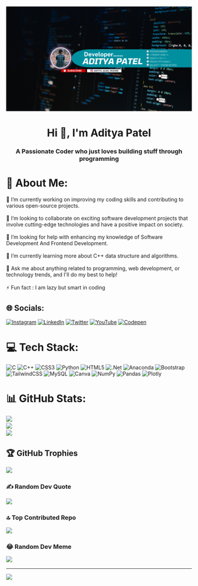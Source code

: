 ![logo](https://github.com/iampateladitya/iampateladitya/blob/main/Blue%20Textured%20Space%20Landscape%20Hello%20World%20Desktop%20Wallpaper%20(1).png)
<h1 align="center">Hi 👋, I'm Aditya Patel</h1>
<h3 align="center">A Passionate Coder who just loves building stuff through programming</h3>

# 💫 About Me:
🔭 I’m currently working on improving my coding skills and contributing to various open-source projects.<br><br>👯 I’m looking to collaborate on exciting software development projects that involve cutting-edge technologies and have a positive impact on society.<br><br>🤝 I’m looking for help with enhancing my knowledge of Software Development And Frontend Development.<br><br>🌱 I’m currently learning more about C++ data structure and algorithms.<br><br>💬 Ask me about anything related to programming, web development, or technology trends, and I'll do my best to help!<br><br>⚡ Fun fact : I am lazy but smart in coding


## 🌐 Socials:
[![Instagram](https://img.shields.io/badge/Instagram-%23E4405F.svg?logo=Instagram&logoColor=white)](https://instagram.com/patel.aditya_ad) [![LinkedIn](https://img.shields.io/badge/LinkedIn-%230077B5.svg?logo=linkedin&logoColor=white)](https://linkedin.com/in/aditya-patel-53643b269) [![Twitter](https://img.shields.io/badge/Twitter-%231DA1F2.svg?logo=Twitter&logoColor=white)](https://twitter.com/i_am_aditya_p) [![YouTube](https://img.shields.io/badge/YouTube-%23FF0000.svg?logo=YouTube&logoColor=white)](https://youtube.com/@UC1xhpc_-F30dxAHpOeL984Q) [![Codepen](https://img.shields.io/badge/Codepen-000000?style=for-the-badge&logo=codepen&logoColor=white)](https://codepen.io/i_am_aditya09) 

# 💻 Tech Stack:
![C](https://img.shields.io/badge/c-%2300599C.svg?style=for-the-badge&logo=c&logoColor=white) ![C++](https://img.shields.io/badge/c++-%2300599C.svg?style=for-the-badge&logo=c%2B%2B&logoColor=white) ![CSS3](https://img.shields.io/badge/css3-%231572B6.svg?style=for-the-badge&logo=css3&logoColor=white) ![Python](https://img.shields.io/badge/python-3670A0?style=for-the-badge&logo=python&logoColor=ffdd54) ![HTML5](https://img.shields.io/badge/html5-%23E34F26.svg?style=for-the-badge&logo=html5&logoColor=white) ![.Net](https://img.shields.io/badge/.NET-5C2D91?style=for-the-badge&logo=.net&logoColor=white) ![Anaconda](https://img.shields.io/badge/Anaconda-%2344A833.svg?style=for-the-badge&logo=anaconda&logoColor=white) ![Bootstrap](https://img.shields.io/badge/bootstrap-%23563D7C.svg?style=for-the-badge&logo=bootstrap&logoColor=white) ![TailwindCSS](https://img.shields.io/badge/tailwindcss-%2338B2AC.svg?style=for-the-badge&logo=tailwind-css&logoColor=white) ![MySQL](https://img.shields.io/badge/mysql-%2300f.svg?style=for-the-badge&logo=mysql&logoColor=white) ![Canva](https://img.shields.io/badge/Canva-%2300C4CC.svg?style=for-the-badge&logo=Canva&logoColor=white) ![NumPy](https://img.shields.io/badge/numpy-%23013243.svg?style=for-the-badge&logo=numpy&logoColor=white) ![Pandas](https://img.shields.io/badge/pandas-%23150458.svg?style=for-the-badge&logo=pandas&logoColor=white) ![Plotly](https://img.shields.io/badge/Plotly-%233F4F75.svg?style=for-the-badge&logo=plotly&logoColor=white)
# 📊 GitHub Stats:
![](https://github-readme-stats.vercel.app/api?username=iampateladitya&theme=radical&hide_border=false&include_all_commits=true&count_private=true)<br/>
![](https://github-readme-streak-stats.herokuapp.com/?user=iampateladitya&theme=radical&hide_border=false)<br/>
![](https://github-readme-stats.vercel.app/api/top-langs/?username=iampateladitya&theme=radical&hide_border=false&include_all_commits=true&count_private=true&layout=compact)

## 🏆 GitHub Trophies
![](https://github-profile-trophy.vercel.app/?username=iampateladitya&theme=discord&no-frame=false&no-bg=true&margin-w=4)

### ✍️ Random Dev Quote
![](https://quotes-github-readme.vercel.app/api?type=horizontal&theme=radical)

### 🔝 Top Contributed Repo
![](https://github-contributor-stats.vercel.app/api?username=iampateladitya&limit=5&theme=radical&combine_all_yearly_contributions=true)

### 😂 Random Dev Meme
<img src="https://rm.up.railway.app/" width="512px"/>

---
[![](https://visitcount.itsvg.in/api?id=iampateladitya&icon=2&color=5)](https://visitcount.itsvg.in)

<!-- Proudly created with GPRM ( https://gprm.itsvg.in ) -->
